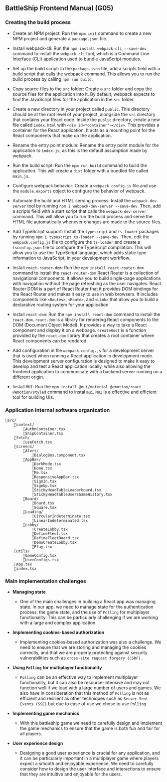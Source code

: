 ## BattleShip Frontend Manual (G05)

### Creating the build process

* Create an NPM project: Run the ``npm init`` command to create a new NPM project and generate a ``package.json`` file.

* Install webpack-cli: Run the ``npm install webpack-cli --save-dev`` command to install the ``webpack-cli`` tool, which is a Command Line Interface (CLI) application used to bundle JavaScript modules.

* Set up the build script: In the ``package.json`` file, add a scripts field with a build script that calls the webpack command. This allows you to run the build process by calling ``npm run build``.

* Copy source files to the ``src`` folder: Create a ``src`` folder and copy the source files for the application into it. By default, webpack expects to find the JavaScript files for the application in the ``src`` folder.

* Create a new directory in your project called ``public``. This directory should be at the root level of your project, alongside the ``src`` directory that contains your React code. Inside the ``public`` directory, create a new file called ``index.html`` with ``<div id="container"></div>``. This provides a container for the React application. It acts as a mounting point for the React components that make up the application.

* Rename the entry point module: Rename the entry point module for the application to ``index.js``, as this is the default assumption made by webpack.

* Run the build script: Run the ``npm run build`` command to build the application. This will create a ``dist`` folder with a bundled file called ``main.js``.

* Configure webpack behavior: Create a ``webpack.config.js`` file and use the ``module.exports`` object to configure the behavior of webpack.

* Automate the build and HTML serving process: Install the ``webpack-dev-server`` tool by running ``npm i webpack-dev-server --save-dev``. Then, add a scripts field with a start script that calls the ``webpack-dev-server`` command. This will allow you to run the build process and serve the HTML file automatically whenever changes are made to the source files.

* Add TypeScript support: Install the ``typescript`` and ``ts-loader`` packages by running ``npm i typescript ts-loader --save-dev``. Then, edit the ``webpack.config.js`` file to configure the ``ts-loader`` and create a ``tsconfig.json`` file to configure the TypeScript compilation. This will allow you to use the TypeScript language, which adds static type information to JavaScript, in your development workflow.

* Install ``react-router-dom``: Run the ``npm install react-router-dom`` command to install the ``react-router-dom`` React Router is a collection of navigational components. It allows you to build single-page applications with navigation without the page refreshing as the user navigates. React Router DOM is a part of React Router that it provides DOM bindings for the React Router and makes it easy to use in web browsers. It includes components like ``<Routes>``, ``<Route>``, and ``<Link>`` that allow you to build a declarative routing system for your application.

* Install ``react-dom``: Run the ``npm install react-dom`` command to install the ``react-dom``. ``react-dom`` is a library for rendering React components to the DOM (Document Object Model). It provides a way to take a React component and display it on a webpage. ``createRoot`` is a function provided by the ``react-dom`` library that creates a root container where React components can be rendered.

* Add configuration in file ``webpack.config.js`` for a development server that is used when running a React application in development mode. This development server configuration is designed to make it easy to develop and test a React application locally, while also allowing the frontend application to communicate with a backend server running on a different origin.

* Install ``MUI``: Run the ``npm install @mui/material @emotion/react @emotion/styled`` command to instal ``mui``. ``MUI`` is a effective and efficient tool for building UIs.

### Application internal software organization

```
📂src/
    📂context/
        📜AuthnContainer.tsx
        📜ShipContainer.tsx
    📂fetch/
        📜useFetch.tsx
    📂screens/
        📂Alert/
            📜DialogBox.component.tsx
        📂AppBar/
            📜DarkMode.tsx
            📜Home.tsx
            📜Me.tsx
            📜ResponsiveAppBar.tsx
            📜SignIn.tsx
            📜SignUp.tsx
            📜StickyHeadTableLeaderboard.tsx
            📜StickyHeadTableUsersGameHistory.tsx
        📂Board/
            📜Board.tsx
            📜Square.tsx
        📂Loading/
            📜CircularIndeterminate.tsx
            📜LinearIndeterminated.tsx
        📂Lobby/
            📜CreateLobby.tsx
            📜DefineFleet.tsx
            📜DefineFleetBoard.tsx
            📜DemoCreateLobby.tsx
            📜Play.tsx
    📂utils/
        📜GameConfig.tsx
        📜UserConfigs.tsx
    📜App.tsx
    📜index.tsx
```

### Main implementation challenges

- **Managing state**
    - One of the main challenges in building a React app was managing state. In our app, we need to manage state for the authentication process, the game state, and the use of ``Polling`` for multiplayer functionality. This can be particularly challenging if we are working with a large and complex application.

- **Implementing cookies-based authorization**
    - Implementing cookies-based authorization was also a challenge. We need to ensure that we are storing and managing the cookies correctly, and that we are properly protecting against security vulnerabilities such as ``cross-site request forgery (CSRF)``.

- **Using ``Polling`` for multiplayer functionality**
    - ``Polling`` can be an effective way to implement multiplayer functionality, but it can also be resource-intensive and may not function well if we lead with a large number of users and games. We also have in consideration that this method of ``Polling`` is not as efficient and resilient as other techniques such as ``Server-Sent-Events (SSE)`` but due to ease of use we chose to use ``Polling``.

- **Implementing game mechanics**
    - With this battleship game we need to carefully design and implement the game mechanics to ensure that the game is both fun and fair for all players.

- **User experience design**
    - Designing a good user experience is crucial for any application, and it can be particularly important in a multiplayer game where players expect a smooth and enjoyable experience. We need to carefully consider how to design the user interface and interactions to ensure that they are intuitive and enjoyable for the users.
